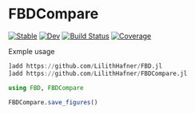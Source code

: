 # FBDCompare

[![Stable](https://img.shields.io/badge/docs-stable-blue.svg)](https://LilithHafner.github.io/FBDCompare.jl/stable)
[![Dev](https://img.shields.io/badge/docs-dev-blue.svg)](https://LilithHafner.github.io/FBDCompare.jl/dev)
[![Build Status](https://github.com/LilithHafner/FBDCompare.jl/actions/workflows/CI.yml/badge.svg?branch=main)](https://github.com/LilithHafner/FBDCompare.jl/actions/workflows/CI.yml?query=branch%3Amain)
[![Coverage](https://codecov.io/gh/LilithHafner/FBDCompare.jl/branch/main/graph/badge.svg)](https://codecov.io/gh/LilithHafner/FBDCompare.jl)

Exmple usage
```jl
]add https://github.com/LilithHafner/FBD.jl
]add https://github.com/LilithHafner/FBDCompare.jl

using FBD, FBDCompare

FBDCompare.save_figures()
```
